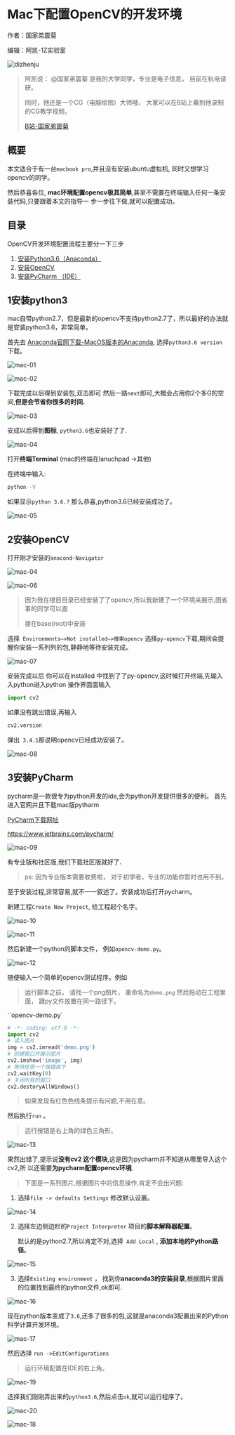 # Mac下配置OpenCV的开发环境



作者：国家弟震菊

编辑：阿凯-1Z实验室



 ![dizhenju](/home/zr/%E6%96%87%E6%A1%A3/OpenCV-1ZLab/%E9%99%84%E5%BD%95A.OpenCV%E5%BC%80%E5%8F%91%E7%8E%AF%E5%A2%83%E9%85%8D%E7%BD%AE/Mac/image/dizhenju.jpg)

> 阿凯说： @国家弟震菊 是我的大学同学，专业是电子信息， 目前在杭电读研。
>
> 同时，他还是一个CG（电脑绘图）大师哦， 大家可以在B站上看到他录制的CG教学视频。
>
> [B站-国家弟震菊](https://space.bilibili.com/14002349)

## 概要

本文适合于有一台`macbook pro`,并且没有安装ubuntu虚拟机, 同时又想学习opencv的同学。

然后恭喜各位, **mac环境配置opencv极其简单**,甚至不需要在终端输入任何一条安装代码,只要跟着本文的指导一
步一步往下做,就可以配置成功。



## 目录

OpenCV开发环境配置流程主要分一下三步

1. [安装Python3.6（Anaconda）](#1安装python3)
2. [安装OpenCV](#2安装OpenCV)
3. [安装PyCharm （IDE）](3安装PyCharm)



## 1安装python3

 mac自带python2.7，但是最新的opencv不支持python2.7了，所以最好的办法就是安装python3.6，非常简单。

首先去 [Anaconda官网下载-MacOS版本的Anaconda](https://www.anaconda.com/download/#macos), 选择`python3.6 version`下载。



![mac-01](/home/zr/文档/OpenCV-1ZLab/附录A.OpenCV开发环境配置/Mac/image/mac-01.png)

![mac-02](/home/zr/文档/OpenCV-1ZLab/附录A.OpenCV开发环境配置/Mac/image/mac-02.png)

下载完成以后得到安装包,双击即可
然后一路`next`即可,大概会占用你2个多G的空间,**但是会节省你很多的时间.**



![mac-03](/home/zr/文档/OpenCV-1ZLab/附录A.OpenCV开发环境配置/Mac/image/mac-03.png)

安成以后得到**图标**, `python3.6`也安装好了了.

![mac-04](/home/zr/文档/OpenCV-1ZLab/附录A.OpenCV开发环境配置/Mac/image/mac-04.png)



打开**终端Terminal** (mac的终端在lanuchpad ->其他)

在终端中输入:

```bash
python -V
```



如果显示`python 3.6.?` 那么恭喜,python3.6已经安装成功了。



![mac-05](/home/zr/文档/OpenCV-1ZLab/附录A.OpenCV开发环境配置/Mac/image/mac-05.png)



## 2安装OpenCV

打开刚才安装的`anacond-Navigator`

![mac-04](/home/zr/文档/OpenCV-1ZLab/附录A.OpenCV开发环境配置/Mac/image/mac-04.png)



![mac-06](/home/zr/文档/OpenCV-1ZLab/附录A.OpenCV开发环境配置/Mac/image/mac-06.png)



> 因为我在根目目录已经安装了了opencv,所以我新建了一个环境来展示,图省事的同学可以直
>
> 接在base(root)中安装



选择` Environments—>Not installed—>搜索opencv`
选择`py-opencv`下载,期间会提醒你安装一系列列的包,静静地等待安装完成。 



![mac-07](/home/zr/文档/OpenCV-1ZLab/附录A.OpenCV开发环境配置/Mac/image/mac-07.png)

安装完成以后 你可以在installed 中找到了了py-opencv,这时候打开终端,先输入入python进入python
操作界面面输入

```python
import cv2
```

 如果没有跳出错误,再输入

```python
cv2.version
```

弹出` 3.4.1`那说明opencv已经成功安装了。

![mac-08](/home/zr/文档/OpenCV-1ZLab/附录A.OpenCV开发环境配置/Mac/image/mac-08.png)



## 3安装PyCharm

pycharm是一款很专为python开发的ide,会为python开发提供很多的便利。
首先进入官网并且下载mac版pytharm

[PyCharm下载网址](https://www.jetbrains.com/pycharm/)

https://www.jetbrains.com/pycharm/

![mac-09](/home/zr/文档/OpenCV-1ZLab/附录A.OpenCV开发环境配置/Mac/image/mac-09.png)

有专业版和社区版,我们下载社区版就好了.

> ps: 因为专业版本需要收费啦， 对于初学者，专业的功能你暂时也用不到。

至于安装过程,非常容易,就不一一叙述了。安装成功后打开pycharm。

新建工程`Create New Project`, 给工程起个名字。

![mac-10](/home/zr/文档/OpenCV-1ZLab/附录A.OpenCV开发环境配置/Mac/image/mac-10.png)



![mac-11](/home/zr/文档/OpenCV-1ZLab/附录A.OpenCV开发环境配置/Mac/image/mac-11.png)

然后新建一个python的脚本文件， 例如`opencv-demo.py`。

![mac-12](/home/zr/文档/OpenCV-1ZLab/附录A.OpenCV开发环境配置/Mac/image/mac-12.png)

随便输入一个简单的opencv测试程序。例如

> 运行脚本之前， 请找一个png图片， 重命名为`demo.png` 然后拖动在工程里面， 跟py文件放置在同一路径下。

``opencv-demo.py`

```python
# -*- coding: utf-8 -*-  
import cv2
# 读入图片
img = cv2.imread('demo.png')
# 创建窗口并展示图片
cv2.imshow('image', img)
# 等待任意一个按键按下
cv2.waitKey(0)
# 关闭所有的窗口
cv2.destoryAllWindows()
```



>  如果发现有红色色线条提示有问题,不用在意。

然后执行`run` 。

> 运行按钮是右上角的绿色三角形。



![mac-13](/home/zr/文档/OpenCV-1ZLab/附录A.OpenCV开发环境配置/Mac/image/mac-13.png)

果然出错了,提示说**没有cv2 这个模块**,这是因为pycharm并不知道从哪里导入这个cv2,所
以还需要**为pycharm配置opencv环境**. 



> 下面是一系列图片,根据图片中的信息操作,肯定不会出问题: 



1. 选择`file -> defaults Settings`  修改默认设置。

![mac-14](/home/zr/文档/OpenCV-1ZLab/附录A.OpenCV开发环境配置/Mac/image/mac-14.png)

2. 选择左边侧边栏的`Project Interpreter` 项目的**脚本解释器配置**。

   默认的是python2.7,所以肯定不对,选择` Add Local` , **添加本地的Python路径**。

   

![mac-15](/home/zr/文档/OpenCV-1ZLab/附录A.OpenCV开发环境配置/Mac/image/mac-15.png)



3. 选择`Existing environment` ， 找到你**anaconda3的安装目录**,根据图片里面的位置找到最终的python文件,ok即可.

![mac-16](/home/zr/文档/OpenCV-1ZLab/附录A.OpenCV开发环境配置/Mac/image/mac-16.png)



现在python版本变成了`3.6`,还多了很多的包,这就是anaconda3配置出来的Python科学计算开发环境。

![mac-17](/home/zr/文档/OpenCV-1ZLab/附录A.OpenCV开发环境配置/Mac/image/mac-17.png)

然后选择 `run ->EditConfigurations`

> 运行环境配置在IDE的右上角。

![mac-19](/home/zr/文档/OpenCV-1ZLab/附录A.OpenCV开发环境配置/Mac/image/mac-19.png)

选择我们刚刚弄出来的`python3.6`,然后点击`ok`,就可以运行程序了。

![mac-20](/home/zr/文档/OpenCV-1ZLab/附录A.OpenCV开发环境配置/Mac/image/mac-20.png)



![mac-18](/home/zr/文档/OpenCV-1ZLab/附录A.OpenCV开发环境配置/Mac/image/mac-18.png)